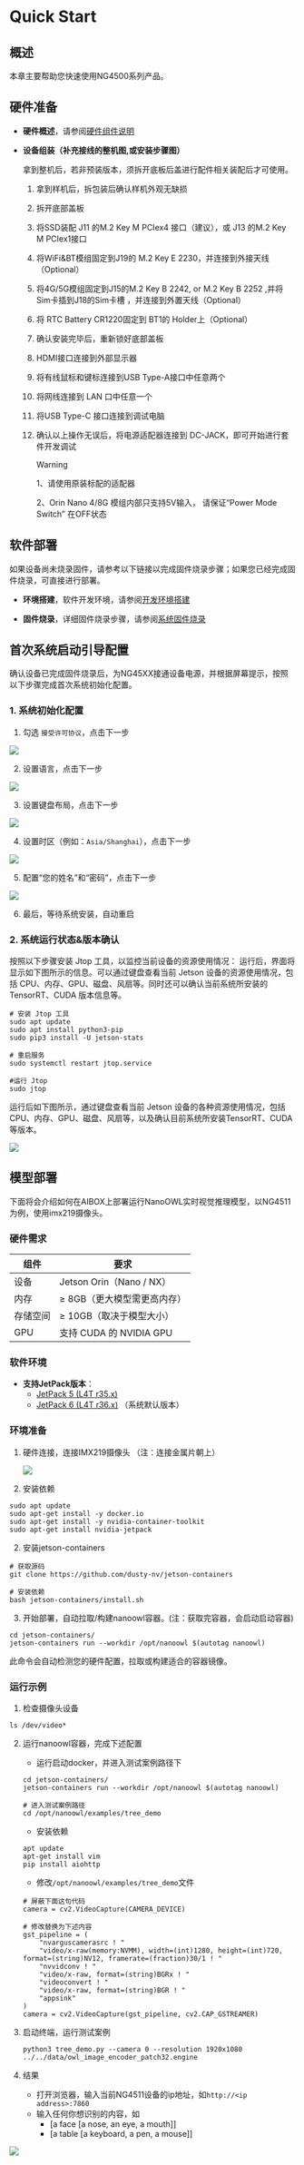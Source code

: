 # Quick Start

## 概述

本章主要帮助您快速使用NG4500系列产品。

## 硬件准备

- **硬件概述**，请参阅[硬件组件说明](NG4500-CB01%20Development%20Board/Hardware%20Guide/Components%20Overview)

- **设备组装（补充接线的整机图,或安装步骤图）** 

  拿到整机后，若非预装版本，须拆开底板后盖进行配件相关装配后才可使用。

  1. 拿到样机后，拆包装后确认样机外观无缺损

  2. 拆开底部盖板

  3. 将SSD装配 J11 的M.2 Key M PCIex4 接口（建议），或 J13 的M.2 Key M PCIex1接口

  4. 将WiFi&BT模组固定到J19的 M.2 Key E 2230，并连接到外接天线（Optional）

  5. 将4G/5G模组固定到J15的M.2 Key B 2242, or M.2 Key B 2252 ,并将Sim卡插到J18的Sim卡槽 ，并连接到外置天线（Optional）

  6. 将 RTC Battery CR1220固定到 BT1的 Holder上（Optional）

  7. 确认安装完毕后，重新锁好底部盖板

  8. HDMI接口连接到外部显示器

  9. 将有线鼠标和键标连接到USB Type-A接口中任意两个

  10. 将网线连接到 LAN 口中任意一个

  11. 将USB Type-C 接口连接到调试电脑

  12. 确认以上操作无误后，将电源适配器连接到 DC-JACK，即可开始进行套件开发调试    

      > [!WARNING]
      >
      > 1、请使用原装标配的适配器
      >
      > 2、Orin Nano 4/8G 模组内部只支持5V输入， 请保证“Power Mode Switch” 在OFF状态 

      

## 软件部署

如果设备尚未烧录固件，请参考以下链接以完成固件烧录步骤；如果您已经完成固件烧录，可直接进行部署。

- **环境搭建**，软件开发环境，请参阅[开发环境搭建](NG4500-CB01%20Development%20Board/Software%20Guide/Development%20Environment%20Setup)

- **固件烧录**，详细固件烧录步骤，请参阅[系统固件烧录](NG4500-CB01%20Development%20Board/Software%20Guide/System%20Flashing%20and%20Initialization)

## 首次系统启动引导配置

确认设备已完成固件烧录后，为NG45XX接通设备电源，并根据屏幕提示，按照以下步骤完成首次系统初始化配置。

### 1. 系统初始化配置

1. 勾选 `接受许可协议`，点击下一步

![](/img/NG45XX_SOFTWARE/Driver/NG45XX_System_Configuration_Licenses.png)

2. 设置语言，点击下一步

![](/img/NG45XX_SOFTWARE/Driver/NG45XX_System_Configuration_Language.png)

3. 设置键盘布局，点击下一步

![](/img/NG45XX_SOFTWARE/Driver/NG45XX_System_Configuration_Keyboard.png)

4. 设置时区（例如：`Asia/Shanghai`），点击下一步

![](/img/NG45XX_SOFTWARE/Driver/NG45XX_System_Configuration_Local.png)

5. 配置“您的姓名”和“密码”，点击下一步

![](/img/NG45XX_SOFTWARE/Driver/NG45XX_System_Configuration.jpg)

6. 最后，等待系统安装，自动重启

### 2. 系统运行状态&版本确认

按照以下步骤安装 Jtop 工具，以监控当前设备的资源使用情况：
运行后，界面将显示如下图所示的信息。可以通过键盘查看当前 Jetson 设备的资源使用情况，包括 CPU、内存、GPU、磁盘、风扇等。同时还可以确认当前系统所安装的 TensorRT、CUDA 版本信息等。

```shell
# 安装 Jtop 工具
sudo apt update
sudo apt install python3-pip
sudo pip3 install -U jetson-stats

# 重启服务
sudo systemctl restart jtop.service

#运行 Jtop
sudo jtop
```

运行后如下图所示，通过键盘查看当前 Jetson 设备的各种资源使用情况，包括 CPU、内存、GPU、磁盘、风扇等，以及确认目前系统所安装TensorRT、CUDA等版本。

![](/img/NG45XX_SOFTWARE/Driver/NG45XX_JTOP.png)

## 模型部署

下面将会介绍如何在AIBOX上部署运行NanoOWL实时视觉推理模型，以NG4511为例，使用imx219摄像头。

### 硬件需求

| 组件   | 要求                       |
| ---- | ------------------------ |
| 设备   | Jetson Orin（Nano / NX） |
| 内存   | ≥ 8GB（更大模型需更高内存）         |
| 存储空间 | ≥ 10GB（取决于模型大小）          |
| GPU  | 支持 CUDA 的 NVIDIA GPU     |

### 软件环境

- **支持​​JetPack版本**​​：
  - [JetPack 5 (L4T r35.x)](https://catalog.ngc.nvidia.com/orgs/nvidia/containers/l4t-jetpack/tags)
  - [JetPack 6 (L4T r36.x)](https://catalog.ngc.nvidia.com/orgs/nvidia/containers/l4t-jetpack/tags) （系统默认版本）

### 环境准备

1. 硬件连接，连接IMX219摄像头 （注：连接金属片朝上）
   
   ![](/img/NG45XX_SOFTWARE/NG45XX_IMX219.png)

2. 安装依赖

```shell
sudo apt update
sudo apt-get install -y docker.io
sudo apt-get install -y nvidia-container-toolkit
sudo apt-get install nvidia-jetpack
```

2. 安装jetson-containers

```shell
# 获取源码
git clone https://github.com/dusty-nv/jetson-containers

# 安装依赖
bash jetson-containers/install.sh
```

3. 开始部署，自动拉取/构建nanoowl容器。(注：获取完容器，会启动启动容器)

```shell
cd jetson-containers/
jetson-containers run --workdir /opt/nanoowl $(autotag nanoowl)
```

此命令会自动检测您的硬件配置，拉取或构建适合的容器镜像。

### 运行示例

1. 检查摄像头设备

```shell
ls /dev/video*
```

2. 运行nanoowl容器，完成下述配置
   
   - 运行启动docker，并进入测试案例路径下
   
   ```shell
   cd jetson-containers/
   jetson-containers run --workdir /opt/nanoowl $(autotag nanoowl)
   
   # 进入测试案例路径
   cd /opt/nanoowl/examples/tree_demo
   ```
   
   - 安装依赖
   
   ```shell
   apt update
   apt-get install vim
   pip install aiohttp
   ```
   
   - 修改`/opt/nanoowl/examples/tree_demo`文件
   
   ```shell
   # 屏蔽下面这句代码
   camera = cv2.VideoCapture(CAMERA_DEVICE)
   
   # 修改替换为下述内容
   gst_pipeline = (
       "nvarguscamerasrc ! "
       "video/x-raw(memory:NVMM), width=(int)1280, height=(int)720, format=(string)NV12, framerate=(fraction)30/1 ! "
       "nvvidconv ! "
       "video/x-raw, format=(string)BGRx ! "
       "videoconvert ! "
       "video/x-raw, format=(string)BGR ! "
       "appsink"
   )
   camera = cv2.VideoCapture(gst_pipeline, cv2.CAP_GSTREAMER)
   ```

3. 启动终端，运行测试案例
   
   ```shell
   python3 tree_demo.py --camera 0 --resolution 1920x1080 ../../data/owl_image_encoder_patch32.engine
   ```

4. 结果
   
   - 打开浏览器，输入当前NG4511设备的ip地址，如`http://<ip address>:7860`
   - 输入任何你想识别的内容，如
     - [a face [a nose, an eye, a mouth]]
     - [a table [a keyboard, a pen, a mouse]]

![](/img/NG45XX_SOFTWARE/Driver/NG45XX_Quickstart_NanoOWL.png)
